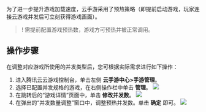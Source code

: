 为了进一步提升游戏加载速度，云手游采用了预热策略（即提前启动游戏，玩家连接云游戏并发后可立刻获得游戏画面）。

>! 需提前配置游戏预热数，游戏方可预热并被正常调用。

## 操作步骤
在调整对应游戏所使用的并发类型后，您可根据实际需求进行如下操作：

1. 进入腾讯云云游戏控制台，单击左侧 **云手游中心>手游管理**。
3. 选择已配置并发规格的游戏，在右侧操作栏中单击 **管理**。
![](https://qcloudimg.tencent-cloud.cn/raw/3f2f31d3df041babbde49ce6e1f3db0a.png)
4. 在跳转后的“游戏详情”页面中，单击 **修改并发数**。
![](https://qcloudimg.tencent-cloud.cn/raw/5a961a0e2b9a133be2e4769c1c0b65ef.png)
5. 在弹出的“并发数量调整”窗口中，调整预热并发数。单击 **确定** 即可。
![](https://qcloudimg.tencent-cloud.cn/raw/9e9591de48860918b676efa7c7d9513f.png)
